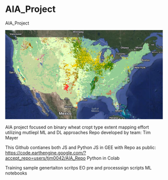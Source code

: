 # AIA_Project
AIA_Project


![](NASS_Crop_type.PNG)

AIA project focused on binary wheat cropt type extent mapping effort utilizing mutliepl ML and DL approaches
Repo developed by team:
Tim Mayer


This Github contianes both JS and Python
JS in GEE with Repo as public: https://code.earthengine.google.com/?accept_repo=users/tjm0042/AIA_Repo
Python in Colab

Training sample genertaiton scritps
EO pre and processsign scripts
ML notebooks 

